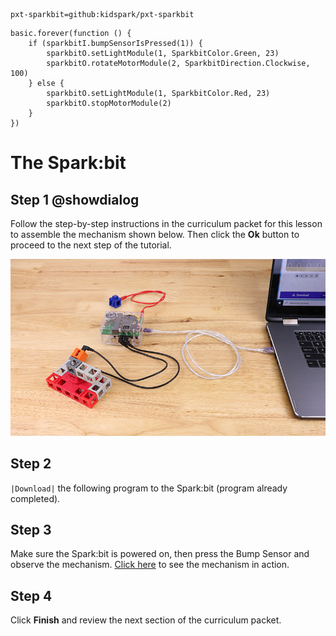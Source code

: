 ```package
pxt-sparkbit=github:kidspark/pxt-sparkbit
```

```template
basic.forever(function () {
    if (sparkbitI.bumpSensorIsPressed(1)) {
        sparkbitO.setLightModule(1, SparkbitColor.Green, 23)
        sparkbitO.rotateMotorModule(2, SparkbitDirection.Clockwise, 100)
    } else {
        sparkbitO.setLightModule(1, SparkbitColor.Red, 23)
        sparkbitO.stopMotorModule(2)
    }
})
```

# The Spark:bit

## Step 1 @showdialog

Follow the step-by-step instructions in the curriculum packet for this lesson to assemble the mechanism shown below. Then click the **Ok** button to proceed to the next step of the tutorial.

![1-1-sparkbit](https://raw.githubusercontent.com/KidSpark/tutorials/master/assets/1-1-sparkbit.png)

## Step 2

``|Download|`` the following program to the Spark:bit (program already completed).

## Step 3 

Make sure the Spark:bit is powered on, then press the Bump Sensor and observe the mechanism. [Click here](https://youtu.be/LGxoURbz980) to see the mechanism in action.

## Step 4

Click **Finish** and review the next section of the curriculum packet.